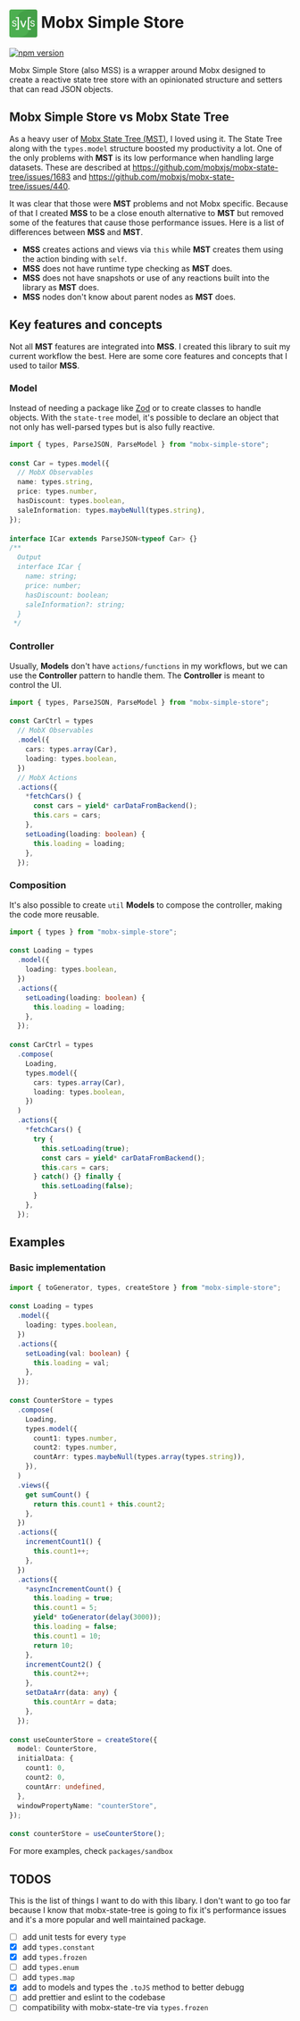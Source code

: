 # <img src="./assets/mss-logo.svg" height="50pd" align="center" /> Mobx Simple Store

[![npm version](https://badge.fury.io/js/mobx-simple-store.svg)](https://badge.fury.io/js/mobx-simple-store)

Mobx Simple Store (also MSS) is a wrapper around Mobx designed to create a reactive state tree store with an opinionated structure and setters that can read JSON objects.

## Mobx Simple Store vs Mobx State Tree

As a heavy user of [Mobx State Tree (MST)](https://mobx-state-tree.js.org/intro/welcome), I loved using it. The State Tree along with the `types.model` structure boosted my productivity a lot. One of the only problems with **MST** is its low performance when handling large datasets. These are described at https://github.com/mobxjs/mobx-state-tree/issues/1683 and https://github.com/mobxjs/mobx-state-tree/issues/440.

It was clear that those were **MST** problems and not Mobx specific. Because of that I created **MSS** to be a close enouth alternative to **MST** but removed some of the features that cause those performance issues. Here is a list of differences between **MSS** and **MST**.

- **MSS** creates actions and views via `this` while **MST** creates them using the action binding with `self`.
- **MSS** does not have runtime type checking as **MST** does.
- **MSS** does not have snapshots or use of any reactions built into the library as **MST** does.
- **MSS** nodes don't know about parent nodes as **MST** does.

## Key features and concepts

Not all **MST** features are integrated into **MSS**. I created this library to suit my current workflow the best. Here are some core features and concepts that I used to tailor **MSS**.

### Model

Instead of needing a package like [Zod](https://zod.dev/) or to create classes to handle objects. With the `state-tree` model, it's possible to declare an object that not only has well-parsed types but is also fully reactive.

```ts
import { types, ParseJSON, ParseModel } from "mobx-simple-store";

const Car = types.model({
  // MobX Observables
  name: types.string,
  price: types.number,
  hasDiscount: types.boolean,
  saleInformation: types.maybeNull(types.string),
});

interface ICar extends ParseJSON<typeof Car> {}
/**
  Output
  interface ICar {
    name: string;
    price: number;
    hasDiscount: boolean;
    saleInformation?: string;
  }
 */
```

### Controller

Usually, **Models** don't have `actions/functions` in my workflows, but we can use the **Controller** pattern to handle them. The **Controller** is meant to control the UI.

```ts
import { types, ParseJSON, ParseModel } from "mobx-simple-store";

const CarCtrl = types
  // MobX Observables
  .model({
    cars: types.array(Car),
    loading: types.boolean,
  })
  // MobX Actions
  .actions({
    *fetchCars() {
      const cars = yield* carDataFromBackend();
      this.cars = cars;
    },
    setLoading(loading: boolean) {
      this.loading = loading;
    },
  });
```

### Composition

It's also possible to create `util` **Models** to compose the controller, making the code more reusable.

```ts
import { types } from "mobx-simple-store";

const Loading = types
  .model({
    loading: types.boolean,
  })
  .actions({
    setLoading(loading: boolean) {
      this.loading = loading;
    },
  });

const CarCtrl = types
  .compose(
    Loading,
    types.model({
      cars: types.array(Car),
      loading: types.boolean,
    })
  )
  .actions({
    *fetchCars() {
      try {
        this.setLoading(true);
        const cars = yield* carDataFromBackend();
        this.cars = cars;
      } catch() {} finally {
        this.setLoading(false);
      }
    },
  });
```

## Examples

### Basic implementation

```ts
import { toGenerator, types, createStore } from "mobx-simple-store";

const Loading = types
  .model({
    loading: types.boolean,
  })
  .actions({
    setLoading(val: boolean) {
      this.loading = val;
    },
  });

const CounterStore = types
  .compose(
    Loading,
    types.model({
      count1: types.number,
      count2: types.number,
      countArr: types.maybeNull(types.array(types.string)),
    }),
  )
  .views({
    get sumCount() {
      return this.count1 + this.count2;
    },
  })
  .actions({
    incrementCount1() {
      this.count1++;
    },
  })
  .actions({
    *asyncIncrementCount() {
      this.loading = true;
      this.count1 = 5;
      yield* toGenerator(delay(3000));
      this.loading = false;
      this.count1 = 10;
      return 10;
    },
    incrementCount2() {
      this.count2++;
    },
    setDataArr(data: any) {
      this.countArr = data;
    },
  });

const useCounterStore = createStore({
  model: CounterStore,
  initialData: {
    count1: 0,
    count2: 0,
    countArr: undefined,
  },
  windowPropertyName: "counterStore",
});

const counterStore = useCounterStore();
```

For more examples, check `packages/sandbox`

## TODOS

This is the list of things I want to do with this libary. I don't want to go too far because I know that mobx-state-tree is going to fix it's performance issues and it's a more popular and well maintained package.

- [ ] add unit tests for every `type`
- [x] add `types.constant`
- [x] add `types.frozen`
- [ ] add `types.enum`
- [ ] add `types.map`
- [x] add to models and types the `.toJS` method to better debugg
- [ ] add prettier and eslint to the codebase
- [ ] compatibility with mobx-state-tre via `types.frozen`
